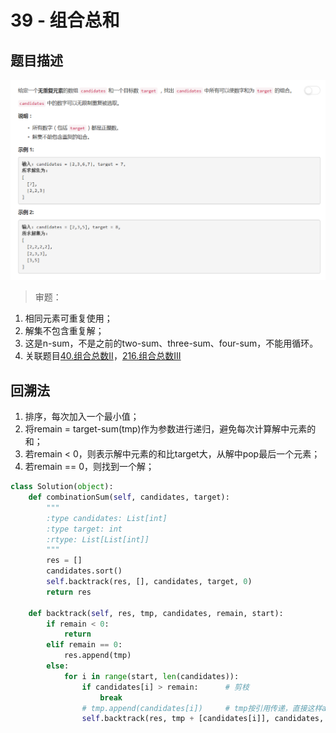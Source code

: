 # 39 - 组合总和

## 题目描述
![problem](images/39.png)

>审题：  
1. 相同元素可重复使用；
2. 解集不包含重复解；
3. 这是n-sum，不是之前的two-sum、three-sum、four-sum，不能用循环。
4. 关联题目[40.组合总数II](https://github.com/Rosevil1874/LeetCode/tree/master/Python-Solution/40_Combination-Sum-II)，[216.组合总数III](https://github.com/Rosevil1874/LeetCode/tree/master/Python-Solution/216_Combination-Sum-III)

## 回溯法

1. 排序，每次加入一个最小值；
2. 将remain = target-sum(tmp)作为参数进行递归，避免每次计算解中元素的和；
3. 若remain < 0，则表示解中元素的和比target大，从解中pop最后一个元素；
4. 若remain == 0，则找到一个解；

```python
class Solution(object):
    def combinationSum(self, candidates, target):
        """
        :type candidates: List[int]
        :type target: int
        :rtype: List[List[int]]
        """
        res = []
        candidates.sort()
        self.backtrack(res, [], candidates, target, 0)
        return res

    def backtrack(self, res, tmp, candidates, remain, start):
    	if remain < 0:
    		return
    	elif remain == 0:
    		res.append(tmp)
    	else:
    		for i in range(start, len(candidates)):
    			if candidates[i] > remain:		# 剪枝
    				break
    			# tmp.append(candidates[i])		# tmp按引用传递，直接这样append会导致最后res中的解全部是最后一个tmp的值
    			self.backtrack(res, tmp + [candidates[i]], candidates, remain - candidates[i], i) #可以重复使用同一元素，所以start是i而不是i+1

```
